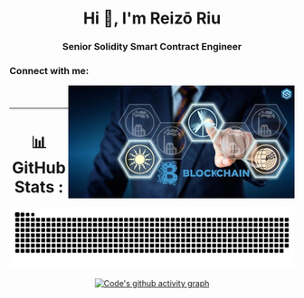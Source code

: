 <h1 align="center">Hi 👋, I'm Reizō Riu</h1>
<h3 align="center">Senior Solidity Smart Contract Engineer</h3>

<h3 align="left">Connect with me:</h3>
<p align="left">
</p>

 <img align="right"  height="200" src="/assets/1.jpg" />

<br>

<div align="center">

###
---

# 📊GitHub Stats :
<picture>
  <source
    media="(prefers-color-scheme: dark)"
    srcset="
      https://raw.githubusercontent.com/platane/snk/output/github-contribution-grid-snake-dark.svg
    "
  />
  <source
    media="(prefers-color-scheme: light)"
    srcset="
      https://raw.githubusercontent.com/platane/snk/output/github-contribution-grid-snake.svg
    "
  />
  <img
    alt="github contribution grid snake animation"
    src="https://raw.githubusercontent.com/platane/snk/output/github-contribution-grid-snake.svg"
  />
</picture>
  
<br clear="both">

[![Code's github activity graph](https://raw.githubusercontent.com/athene227/athene227/output/snake.svg)](https://skyline.github.com/Ortiz2525)

</div>
